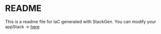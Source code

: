 # README
This is a readme file for IaC generated with StackGen.
You can modify your appStack -> [here](http://stage.dev.stackgen.com/appstacks/150278ac-c076-48e4-af6c-4987057717c3)
